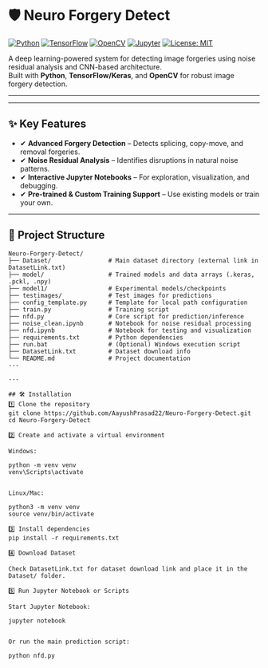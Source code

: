 # 🛡️ Neuro Forgery Detect

[![Python](https://img.shields.io/badge/Python-3.x-blue.svg)](https://www.python.org/)
[![TensorFlow](https://img.shields.io/badge/TensorFlow-2.x-orange.svg)](https://www.tensorflow.org/)
[![OpenCV](https://img.shields.io/badge/OpenCV-4.x-green.svg)](https://opencv.org/)
[![Jupyter](https://img.shields.io/badge/Notebook-Jupyter-F37626.svg)](https://jupyter.org/)
[![License: MIT](https://img.shields.io/badge/License-MIT-yellow.svg)](LICENSE)

A deep learning-powered system for detecting image forgeries using noise residual analysis and CNN-based architecture.  
Built with **Python**, **TensorFlow/Keras**, and **OpenCV** for robust image forgery detection.

---

---

## ✨ Key Features
- ✔ **Advanced Forgery Detection** – Detects splicing, copy-move, and removal forgeries.
- ✔ **Noise Residual Analysis** – Identifies disruptions in natural noise patterns.
- ✔ **Interactive Jupyter Notebooks** – For exploration, visualization, and debugging.
- ✔ **Pre-trained & Custom Training Support** – Use existing models or train your own.

---

## 📂 Project Structure
```plaintext
Neuro-Forgery-Detect/
├── Dataset/                # Main dataset directory (external link in DatasetLink.txt)
├── model/                  # Trained models and data arrays (.keras, .pckl, .npy)
├── model1/                 # Experimental models/checkpoints
├── testimages/             # Test images for predictions
├── config_template.py      # Template for local path configuration
├── train.py                # Training script
├── nfd.py                  # Core script for prediction/inference
├── noise_clean.ipynb       # Notebook for noise residual processing
├── nfd.ipynb               # Notebook for testing and visualization
├── requirements.txt        # Python dependencies
├── run.bat                 # (Optional) Windows execution script
├── DatasetLink.txt         # Dataset download info
└── README.md               # Project documentation
---

---

## 🛠 Installation
1️⃣ Clone the repository
git clone https://github.com/AayushPrasad22/Neuro-Forgery-Detect.git
cd Neuro-Forgery-Detect

2️⃣ Create and activate a virtual environment

Windows:

python -m venv venv
venv\Scripts\activate


Linux/Mac:

python3 -m venv venv
source venv/bin/activate

3️⃣ Install dependencies
pip install -r requirements.txt

4️⃣ Download Dataset

Check DatasetLink.txt for dataset download link and place it in the Dataset/ folder.

5️⃣ Run Jupyter Notebook or Scripts

Start Jupyter Notebook:

jupyter notebook


Or run the main prediction script:

python nfd.py
